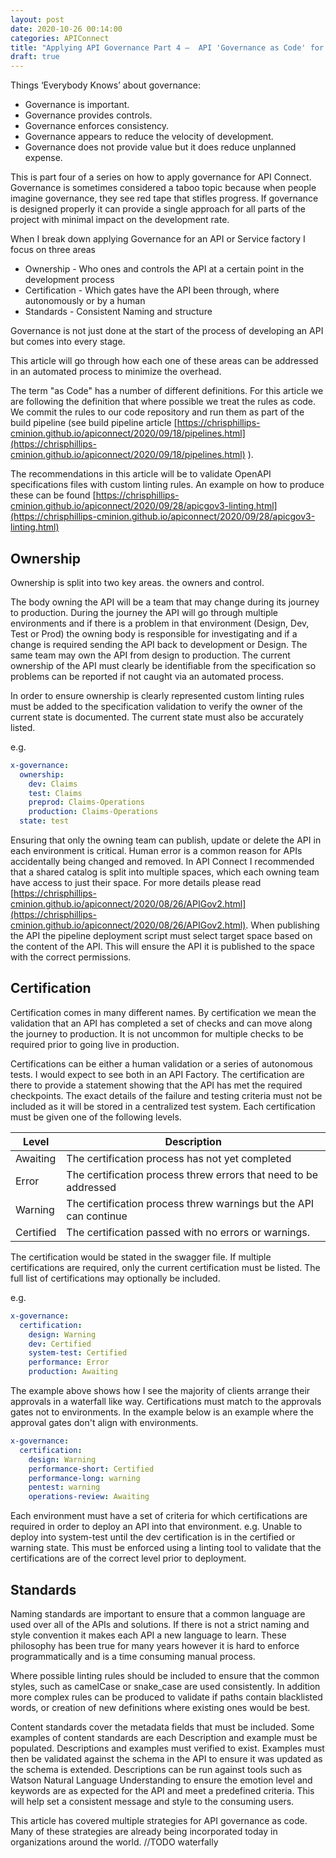 ```yaml
---
layout: post
date: 2020-10-26 00:14:00
categories: APIConnect
title: "Applying API Governance Part 4 –  API 'Governance as Code' for a Decentralized world"
draft: true
---
```


Things ‘Everybody Knows’ about governance:
* Governance is important.
* Governance provides controls.
* Governance enforces consistency.
* Governance appears to reduce the velocity of development.
* Governance does not provide value but it does reduce unplanned expense.

<!--more-->

This is part four of a series on how to apply governance for API Connect.  Governance is sometimes considered a taboo topic because when people imagine governance, they see red tape that stifles progress. If governance is designed properly it can provide a single approach for all parts of the project with minimal impact on the development rate.

When I break down applying Governance for an API or Service factory I focus on three areas


* Ownership  - Who ones and controls the API at a certain point in the development process
* Certification - Which gates have the API been through, where autonomously or by a human
* Standards - Consistent Naming and structure

Governance is not just done at the start of the process of developing an API but comes into every stage.

This article will go through how each one of these areas can be addressed in an automated process to minimize the overhead.  

The term "as Code"  has a number of different definitions. For this  article we are following the definition that where possible we treat the rules as code. We commit the rules to our code repository and run them as part of the build pipeline (see build pipeline article [https://chrisphillips-cminion.github.io/apiconnect/2020/09/18/pipelines.html](https://chrisphillips-cminion.github.io/apiconnect/2020/09/18/pipelines.html) ).  

The recommendations in this article will be to validate OpenAPI specifications files with custom linting rules. An example on how to produce these can be found [https://chrisphillips-cminion.github.io/apiconnect/2020/09/28/apicgov3-linting.html](https://chrisphillips-cminion.github.io/apiconnect/2020/09/28/apicgov3-linting.html)


## Ownership
Ownership is split into two key areas. the owners and control.

The body owning the API will be a team that may change during its journey to production.  During the journey the API will go through multiple environments and if there is a problem in that environment (Design, Dev, Test or Prod) the owning body is responsible for investigating and if a change is required sending the API back to development or Design. The same team may own the API from design to production. The current ownership of the API must clearly be identifiable from the specification so problems can be reported if not caught via an automated process.

In order to ensure ownership is clearly represented custom linting rules must be added to the specification validation to verify the owner of the current state is documented. The current state must also be accurately listed.

e.g.
```YAML
x-governance:
  ownership:
    dev: Claims
    test: Claims
    preprod: Claims-Operations
    production: Claims-Operations
  state: test
```

Ensuring that only the owning team can publish, update or delete the API in each environment is critical. Human error is a common reason for APIs accidentally being changed and removed.  In API Connect I recommended that a shared catalog is split into multiple spaces, which each owning team have access to just their space. For more details please read [https://chrisphillips-cminion.github.io/apiconnect/2020/08/26/APIGov2.html](https://chrisphillips-cminion.github.io/apiconnect/2020/08/26/APIGov2.html). When publishing the API the pipeline deployment script must select target space based on the content of the API. This will ensure the API it is published to the space with the correct permissions.

## Certification
Certification comes in many different names. By certification we mean the validation that an API has completed a set of checks and can move along the journey to production. It is not uncommon for multiple checks to be required prior to going live in production.

Certifications can be either a human validation or a series of autonomous tests. I would expect to see both in an API Factory. The certification are there to provide a statement showing that the API has met the required checkpoints. The exact details of the failure and testing criteria must not be included as it will be stored in a centralized test system. Each certification must be given one of the following levels.

|Level| Description|
|-----|-----|
| Awaiting |  The certification process has not yet completed |
| Error |  The certification process threw errors that need to be addressed |
| Warning |  The certification process threw warnings but the API can continue |
| Certified  |  The certification passed with no errors or warnings. |


The certification would be stated in the swagger file.  If multiple certifications are required, only the current certification must be listed. The full list of certifications may optionally be included.

e.g.
```YAML
x-governance:
  certification:
    design: Warning
    dev: Certified
    system-test: Certified
    performance: Error
    production: Awaiting
```

The example above shows how I see the majority of clients arrange their approvals in a waterfall like way. Certifications must match to the approvals gates not to environments. In the example below is an example where the approval gates don't align with environments.

```YAML
x-governance:
  certification:
    design: Warning
    performance-short: Certified
    performance-long: warning
    pentest: warning
    operations-review: Awaiting
```




Each environment must have a set of criteria for which certifications are required in order to deploy an API into that environment. e.g. Unable to deploy into system-test until the dev certification is in the certified or warning state. This must be enforced using a linting tool to validate that the certifications are of the correct level prior to deployment.

## Standards
Naming standards are important to ensure that a common language are used over all of the APIs and solutions. If there is not a strict naming and style convention it makes each API a new language to learn.  These philosophy has been true for many years however it is hard to enforce programmatically and is a time consuming manual process.

Where possible linting rules should be included to ensure that the common styles, such as camelCase or snake_case are used consistently. In addition more complex rules can be produced to validate if paths contain blacklisted words, or creation of new definitions where existing ones would be best.

Content standards cover the metadata fields that must be included. Some examples of content standards are each Description and example must be populated. Descriptions and examples must verified to exist. Examples must then be validated against the schema in the API to ensure it was updated as the schema is extended.  Descriptions can be run against tools such as Watson Natural Language Understanding to ensure the emotion level and keywords are as expected for the API and meet a predefined criteria.  This will help set a consistent message and style to the consuming users.

This article has covered multiple strategies for API governance as code. Many of these strategies are already being incorporated today in organizations around the world. //TODO waterfally
